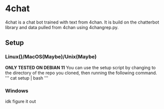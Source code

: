 # 4chat
4chat is a chat bot trained with text from 4chan. It is build on the chatterbot library and data pulled from 4chan using 4changrep.py.
## Setup
### Linux()/MacOS(Maybe)/Unix(Maybe)
**ONLY TESTED ON DEBIAN 11**
You can use the setup script by changing to the directory of the repo you cloned, then running the following command.
'''
cat setup | bash
'''
### Windows
idk figure it out